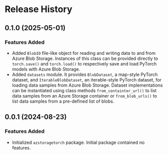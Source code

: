 # Release History

## 0.1.0 (2025-05-01)

### Features Added
- Added `BlobIO` file-like object for reading and writing data to and from Azure Blob Storage.
Instances of this class can be provided directly to `torch.save()` and `torch.load()` to
respectively save and load PyTorch models with Azure Blob Storage.
- Added `datasets` module. It provides `BlobDataset`, a map-style PyTorch dataset, and
`IterableBlobDataset`, an iterable-style PyTorch dataset, for loading data samples from
Azure Blob Storage. Dataset implementations can be instantiated using class methods
`from_containter_url()` to list data samples from an Azure Storage container or
`from_blob_urls()` to list data samples from a pre-defined list of blobs.

## 0.0.1 (2024-08-23)

### Features Added
- Initialized `azstoragetorch` package. Initial package contained no features.
